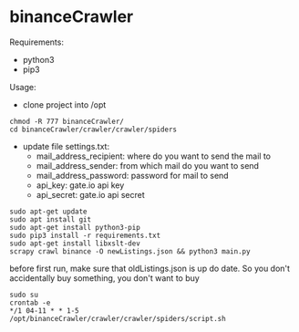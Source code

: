 # binanceCrawler

Requirements:
- python3
- pip3

Usage:
- clone project into /opt
```
chmod -R 777 binanceCrawler/
cd binanceCrawler/crawler/crawler/spiders
```
- update file settings.txt:
  - mail_address_recipient: where do you want to send the mail to
  - mail_address_sender: from which mail do you want to send
  - mail_address_password: password for mail to send
  - api_key: gate.io api key
  - api_secret: gate.io api secret
```
sudo apt-get update
sudo apt install git
sudo apt-get install python3-pip
sudo pip3 install -r requirements.txt
sudo apt-get install libxslt-dev
scrapy crawl binance -O newListings.json && python3 main.py
```
before first run, make sure that oldListings.json is up do date. So you don't accidentally buy something, you don't want to buy

```
sudo su
crontab -e
*/1 04-11 * * 1-5 /opt/binanceCrawler/crawler/crawler/spiders/script.sh
```
